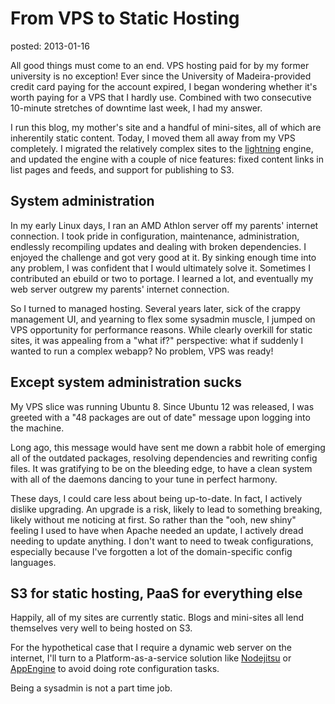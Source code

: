 From VPS to Static Hosting
==========================
posted: 2013-01-16

All good things must come to an end. VPS hosting paid for by my former
university is no exception! Ever since the University of
Madeira-provided credit card paying for the account expired, I began
wondering whether it's worth paying for a VPS that I hardly use.
Combined with two consecutive 10-minute stretches of downtime last week,
I had my answer.

I run this blog, my mother's site and a handful of mini-sites, all of
which are inherentily static content. Today, I moved them all away from
my VPS completely. I migrated the relatively complex sites to the
[lightning][] engine, and updated the engine with a couple of nice
features: fixed content links in list pages and feeds, and support for
publishing to S3.

<!--more-->

[lightning]: https://github.com/borismus/lightning

## System administration

In my early Linux days, I ran an AMD Athlon server off my parents'
internet connection. I took pride in configuration, maintenance,
administration, endlessly recompiling updates and dealing with broken
dependencies. I enjoyed the challenge and got very good at it. By
sinking enough time into any problem, I was confident that I would
ultimately solve it. Sometimes I contributed an ebuild or two to
portage. I learned a lot, and eventually my web server outgrew my
parents' internet connection.

So I turned to managed hosting. Several years later, sick of the crappy
management UI, and yearning to flex some sysadmin muscle, I jumped on
VPS opportunity for performance reasons. While clearly overkill for
static sites, it was appealing from a "what if?" perspective: what if
suddenly I wanted to run a complex webapp? No problem, VPS was ready!

## Except system administration sucks

My VPS slice was running Ubuntu 8. Since Ubuntu 12 was released, I was
greeted with a "48 packages are out of date" message upon logging into
the machine. 

Long ago, this message would have sent me down a rabbit hole of emerging
all of the outdated packages, resolving dependencies and rewriting
config files. It was gratifying to be on the bleeding edge, to have a
clean system with all of the daemons dancing to your tune in perfect
harmony.

These days, I could care less about being up-to-date. In fact, I
actively dislike upgrading. An upgrade is a risk, likely to lead to
something breaking, likely without me noticing at first. So rather than
the "ooh, new shiny" feeling I used to have when Apache needed an
update, I actively dread needing to update anything. I don't want to
need to tweak configurations, especially because I've forgotten a lot of
the domain-specific config languages. 

## S3 for static hosting, PaaS for everything else

Happily, all of my sites are currently static. Blogs and mini-sites all
lend themselves very well to being hosted on S3.

For the hypothetical case that I require a dynamic web server on
the internet, I'll turn to a Platform-as-a-service solution like
[Nodejitsu][njsu] or [AppEngine][gae] to avoid doing rote configuration
tasks.

Being a sysadmin is not a part time job.

[njsu]: http://nodejitsu.com/
[gae]: https://developers.google.com/appengine/
